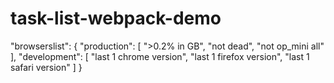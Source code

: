 # task-list-webpack-demo

"browserslist": {
    "production": [
        ">0.2% in GB",
        "not dead",
        "not op_mini all"
    ],
    "development": [
        "last 1 chrome version",
        "last 1 firefox version",
        "last 1 safari version"
    ]
}
